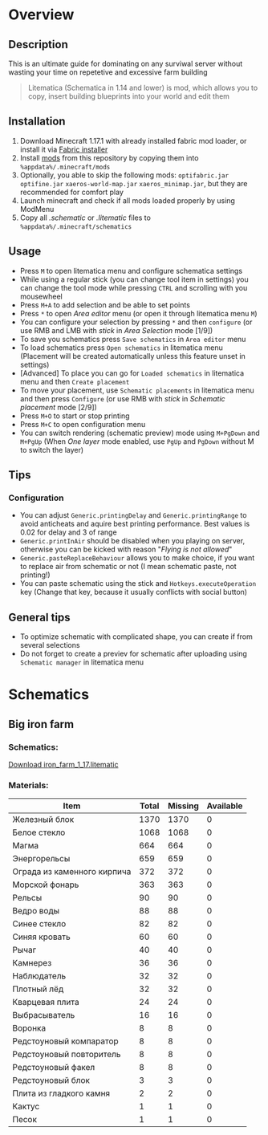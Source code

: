 # Overview
## Description
This is an ultimate guide for dominating on any surviwal server without wasting your time on repetetive and excessive farm building
> Litematica (Schematica in 1.14 and lower) is mod, which allows you to copy, insert building blueprints into your world and edit them

## Installation
1. Download Minecraft 1.17.1 with already installed fabric mod loader, or install it via [Fabric installer](https://github.com/DevRedOWL/MinecraftSchematics/blob/master/mods/fabric-installer-0.7.4.jar)
2. Install [mods](https://github.com/DevRedOWL/MinecraftSchematics/blob/master/mods) from this repository by copying them into `%appdata%/.minecraft/mods` 
3. Optionally, you able to skip the following mods: `optifabric.jar` `optifine.jar` `xaeros-world-map.jar` `xaeros_minimap.jar`, but they are recommended for comfort play
4. Launch minecraft and check if all mods loaded properly by using ModMenu
5. Copy all *.schematic* or *.litematic* files to `%appdata%/.minecraft/schematics`

## Usage
- Press `M` to open litematica menu and configure schematica settings
- While using a regular stick (you can change tool item in settings) you can change the tool mode while pressing `CTRL` and scrolling with you mousewheel
- Press `M+A` to add selection and be able to set points
- Press `*` to open *Area editor* menu (or open it through litematica menu `M`) 
- You can configure your selection by pressing `*` and then `configure` (or use RMB and LMB with *stick* in *Area Selection* mode [1/9]) 
- To save you schematics press `Save schematics` in `Area editor` menu
- To load schematics press `Open schematics` in litematica menu (Placement will be created automatically unless this feature unset in settings)
- [Advanced] To place you can go for `Loaded schematics` in litematica menu and then `Create placement`
- To move your placement, use `Schematic placements` in litematica menu and then press `Configure` (or use RMB with *stick* in *Schematic placement* mode [2/9])
- Press `M+O` to start or stop printing
- Press `M+C` to open configuration menu
- You can switch rendering (schematic preview) mode using `M+PgDown` and `M+PgUp` (When *One layer* mode enabled, use `PgUp` and `PgDown` without M to switch the layer)

## Tips
### Configuration
- You can adjust `Generic.printingDelay` and `Generic.printingRange` to avoid anticheats and aquire best printing performance. Best values is 0.02 for delay and 3 of range
- `Generic.printInAir` should be disabled when you playing on server, otherwise you can be kicked with reason "*Flying is not allowed*"
- `Generic.pasteReplaceBehaviour` allows you to make choice, if you want to replace air from schematic or not (I mean schematic paste, not printing!)
- You can paste schematic using the stick and `Hotkeys.executeOperation` key (Change that key, because it usually conflicts with social button)

## General tips
- To optimize schematic with complicated shape, you can create if from several selections
- Do not forget to create a previev for schematic after uploading using `Schematic manager` in litematica menu

# Schematics
## Big iron farm
### Schematics:
[Download iron_farm_1_17.litematic](https://github.com/DevRedOWL/MinecraftSchematics/blob/master/Iron_Farm_1_17.litematic)
### Materials:
| Item                        | Total | Missing | Available |
| --------------------------- | ----- | ------- | ----------|
| Железный блок               |  1370 |    1370 |         0 |
| Белое стекло                |  1068 |    1068 |         0 |
| Магма                       |   664 |     664 |         0 |
| Энергорельсы                |   659 |     659 |         0 |
| Ограда из каменного кирпича |   372 |     372 |         0 |
| Морской фонарь              |   363 |     363 |         0 |
| Рельсы                      |    90 |      90 |         0 |
| Ведро воды                  |    88 |      88 |         0 |
| Синее стекло                |    82 |      82 |         0 |
| Синяя кровать               |    60 |      60 |         0 |
| Рычаг                       |    40 |      40 |         0 |
| Камнерез                    |    36 |      36 |         0 |
| Наблюдатель                 |    32 |      32 |         0 |
| Плотный лёд                 |    32 |      32 |         0 |
| Кварцевая плита             |    24 |      24 |         0 |
| Выбрасыватель               |    16 |      16 |         0 |
| Воронка                     |     8 |       8 |         0 |
| Редстоуновый компаратор     |     8 |       8 |         0 |
| Редстоуновый повторитель    |     8 |       8 |         0 |
| Редстоуновый факел          |     8 |       8 |         0 |
| Редстоуновый блок           |     3 |       3 |         0 |
| Плита из гладкого камня     |     2 |       2 |         0 |
| Кактус                      |     1 |       1 |         0 |
| Песок                       |     1 |       1 |         0 |
